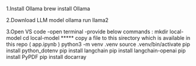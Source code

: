 1.Install Ollama 
brew install Ollama

2.Download LLM model
ollama run llama2

3.Open VS code
-open terminal
-provide below commands :
mkdir local-model
cd local-model
***** copy a file to this sirectory  which is available in this repo ( app.ipynb )
python3 -m venv .venv
source .venv/bin/activate
pip install python_dotenv
pip install langchain
pip install langchain-openai
pip install PyPDF
pip install docarray 
